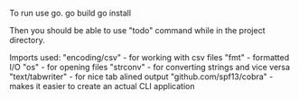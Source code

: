 To run use go.
go build
go install

Then you should be able to use "todo" command while in the project directory.

Imports used:
  "encoding/csv"           - for working with csv files
	"fmt"                    - formatted I/O
	"os"                     - for opening files
	"strconv"                - for converting strings and vice versa
	"text/tabwriter"         - for nice tab alined output
	"github.com/spf13/cobra" - makes it easier to create an actual CLI application

